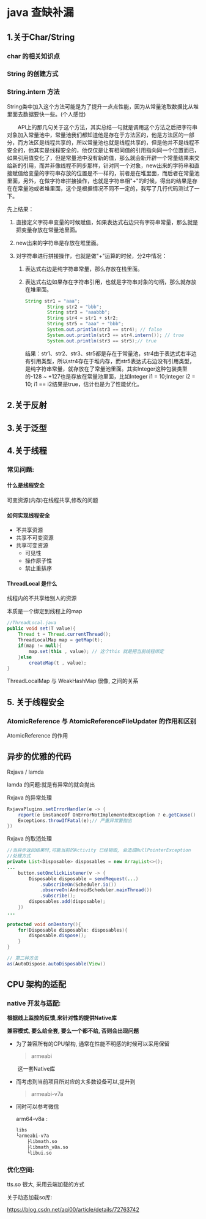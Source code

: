 # java 查缺补漏

## 1.关于Char/String

### char 的相关知识点

### String 的创建方式



### String.intern 方法

​		String类中加入这个方法可能是为了提升一点点性能，因为从常量池取数据比从堆里面去数据要快一些。(个人感觉)

　　API上的那几句关于这个方法，其实总结一句就是调用这个方法之后把字符串对象加入常量池中，常量池我们都知道他是存在于方法区的，他是方法区的一部分，而方法区是线程共享的，所以常量池也就是线程共享的，但是他并不是线程不安全的，他其实是线程安全的，他仅仅是让有相同值的引用指向同一个位置而已，如果引用值变化了，但是常量池中没有新的值，那么就会新开辟一个常量结果来交给新的引用，而并非像线程不同步那样，针对同一个对象，new出来的字符串和直接赋值给变量的字符串存放的位置是不一样的，前者是在堆里面，而后者在常量池里面，另外，在做字符串拼接操作，也就是字符串相"+"的时候，得出的结果是存在在常量池或者堆里面，这个是根据情况不同不一定的，我写了几行代码测试了一下。

先上结果：

1. 直接定义字符串变量的时候赋值，如果表达式右边只有字符串常量，那么就是把变量存放在常量池里面。

2. new出来的字符串是存放在堆里面。

3. 对字符串进行拼接操作，也就是做"+"运算的时候，分2中情况：

    1. 表达式右边是纯字符串常量，那么存放在栈里面。

    2. 表达式右边如果存在字符串引用，也就是字符串对象的句柄，那么就存放在堆里面。

        ```java
        String str1 = "aaa";
                String str2 = "bbb";
                String str3 = "aaabbb";
                String str4 = str1 + str2;
                String str5 = "aaa" + "bbb";
                System.out.println(str3 == str4); // false
                System.out.println(str3 == str4.intern()); // true
                System.out.println(str3 == str5);// true
        ```

        

        结果：str1、str2、str3、str5都是存在于常量池，str4由于表达式右半边有引用类型，所以str4存在于堆内存，而str5表达式右边没有引用类型，是纯字符串常量，就存放在了常量池里面。其实Integer这种包装类型的-128  ~ +127也是存放在常量池里面，比如Integer i1 = 10;Integer i2 = 10; i1 ==  i2结果是true，估计也是为了性能优化。

## 2.关于反射

## 3.关于泛型

## 4.关于线程

### 常见问题:

#### 什么是线程安全

可变资源(内存)在线程共享,修改的问题

#### 如何实现线程安全

* 不共享资源
* 共享不可变资源
* 共享可变资源
    * 可见性
    * 操作原子性
    * 禁止重排序

#### ThreadLocal 是什么

线程内的不共享给别人的资源

本质是一个绑定到线程上的map

```java
//ThreadLocal.java
public void set(T value){
    Thread t = Thread.currentThread();
    ThreadLocalMap map = getMap(t);
    if(map != null){
        map.set(this , value); // 这个this 就是把当前线程绑定
    }else
        createMap(t , value);
}
```

ThreadLocalMap 与 WeakHashMap 很像, 之间的关系





## 5. 关于线程安全

### AtomicReference 与 AtomicReferenceFileUpdater 的作用和区别 

AtomicReference 的作用





## 异步的优雅的代码

Rxjava / lamda

lamda 的问题:就是有异常的就会抛出　

 Rxjava 的异常处理

```java
RxjavaPlugins.setErrorHandler(e -> {
    report(e instanceOf OnErrorNotImplementedException ? e.getCause() : e);
    Exceptions.throwIfFatal(e);// 严重异常要抛出
})
```

Rxjava 的取消处理

```java
//当异步返回结果时,可能当前的Activity 已经销毁, 会造成NullPointerException
//处理方式
private List<Disposable> disposables = new ArrayList<>();
...
    button.setOnclickListener(v -> {
        Disposable disposable = sendRequest(...)
            .subscribeOn(Scheduler.io())
            .observeOn(AndroidScheduler.mainThread())
            .subscribe();
        disposables.add(disposable);
    })
...
    
protected void onDestory(){
    for(Disposable disposable: disposables){
        disposable.dispose();
    }
}
```



 ```java
// 第二种方法
as(AutoDispose.autoDisposable(View))
 ```





## CPU 架构的适配

### native 开发与适配:

**根据线上监控的反馈,来针对性的提供Native库**

**兼容模式, 要么给全套, 要么一个都不给, 否则会出现问题**

* 为了兼容所有的CPU架构, 通常在性能不明感的时候可以采用保留

    > armeabi

    ​	这一套Native库

* 而考虑到当前项目所对应的大多数设备可以,提升到

    > armeabi-v7a

* 同时可以参考微信

    arm64-v8a :

    ```scheme
    libs
    └armeabi-v7a
    	├libmath.so
    	├libmath_v8a.so
    	└libui.so
    ```

    

### 优化空间:

tts.so 很大, 采用云端加载的方式

关于动态加载so库:

https://blog.csdn.net/aqi00/article/details/72763742

​    

​    

​    


































